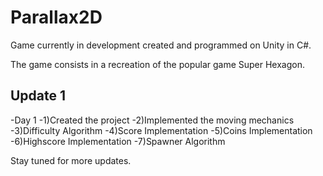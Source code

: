 # Parallax2D

Game currently in development created and programmed on Unity in C#.

The game consists in a recreation of the popular game Super Hexagon.

## Update 1
-Day 1
  -1)Created the project
  -2)Implemented the moving mechanics
  -3)Difficulty Algorithm
  -4)Score Implementation
  -5)Coins Implementation
  -6)Highscore Implementation
  -7)Spawner Algorithm

Stay tuned for more updates.
